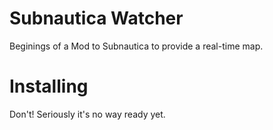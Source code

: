 # Subnautica Watcher

Beginings of a Mod to Subnautica to provide a real-time map.

# Installing

Don't! Seriously it's no way ready yet.
